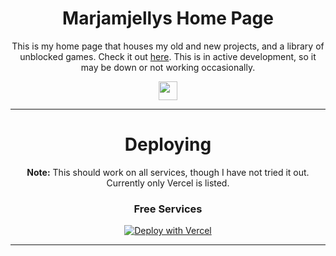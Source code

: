 <div align='center'>

# Marjamjellys Home Page

This is my home page that houses my old and new projects, and a library of unblocked games. Check it out <a href="https://helloklas.github.io/My-Home-Page/">here</a>. This is in active development, so it may be down or not working occasionally.

<a href="https://github.com/Helloklas/My-Home-Page"><img height="30px" src="https://img.shields.io/badge/GitHub-100000?style=for-the-badge&logo=github&logoColor=white"><img></a>
</p>  

<hr>

# Deploying

**Note:**  This should work on all services, though I have not tried it out. Currently only Vercel is listed.
  
### Free Services

[![Deploy with Vercel](https://binbashbanana.github.io/deploy-buttons/buttons/remade/vercel.svg)](https://vercel.com/new/helloklas-projects/import?s=https%3A%2F%2Fgithub.com%2FHelloklas%2FMy-Home-Page&hasTrialAvailable=1&showOptionalTeamCreation=false&project-name=my-home-page&framework=other&totalProjects=1&remainingProjects=1)

<hr>











 

